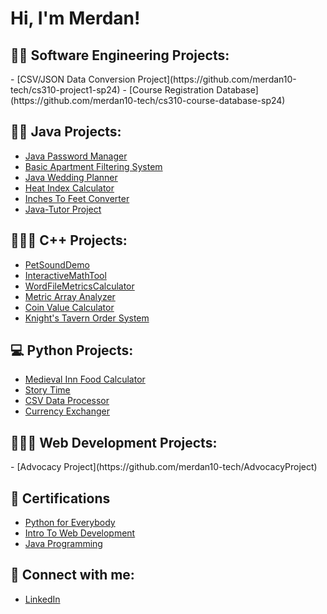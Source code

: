 <h1>Hi, I'm Merdan! </h1>

<h2>👨‍💼 Software Engineering Projects:</h2>
  - [CSV/JSON Data Conversion Project](https://github.com/merdan10-tech/cs310-project1-sp24)
  - [Course Registration Database](https://github.com/merdan10-tech/cs310-course-database-sp24)


<h2>👨‍💻 Java Projects:</h2>

  - [Java Password Manager](https://github.com/merdan10-tech/PasswordManager_Project)
  - [Basic Apartment Filtering System](https://github.com/merdan10-tech/BasicApartmentFiltering_Project)
  - [Java Wedding Planner](https://github.com/merdan10-tech/JavaWeddingPlanner_Project)
  - [Heat Index Calculator](https://github.com/merdan10-tech/HeatIndexCalculator_Project)
  - [Inches To Feet Converter](https://github.com/merdan10-tech/InchesToFeetConverter_Project)
  - [Java-Tutor Project](https://github.com/merdan10-tech/Java-Tutor-)


<h2>🧑🏻‍💻 C++ Projects:</h2>

  - [PetSoundDemo](https://github.com/merdan10-tech/PetSoundDemo_Project)
  - [InteractiveMathTool](https://github.com/merdan10-tech/IteractiveMathTool_Project/blob/main/README.md)
  - [WordFileMetricsCalculator](https://github.com/merdan10-tech/WordFileMetricsCalculator_Project)
  - [Metric Array Analyzer](https://github.com/merdan10-tech/MetricArrayAnalyzer_Project/blob/main/README.md)
  - [Coin Value Calculator](https://github.com/merdan10-tech/CoinValueCalculator_Project/blob/main/README.md)
  - [Knight's Tavern Order System](https://github.com/merdan10-tech/Knight-sTavernOrderSystem_Project/blob/main/README.md)
    
<h2>💻 Python Projects:</h2>

  - [Medieval Inn Food Calculator](https://github.com/merdan10-tech/MedievalInnFoodCalculator_Project/blob/main/README.md)
  - [Story Time](https://github.com/merdan10-tech/StoryTime_Project/blob/main/README.md)
  - [CSV Data Processor](https://github.com/merdan10-tech/CSVDataProcessor_Project)
  - [Currency Exchanger](https://github.com/merdan10-tech/CurrencyExchanger_Project/blob/main/README.md)

<h2>🧑🏽‍💻 Web Development Projects:</h2>
  - [Advocacy Project](https://github.com/merdan10-tech/AdvocacyProject)

<h2>📑 Certifications</h2>

  - [Python for Everybody](https://i.imgur.com/k3I3D4x.png)
  - [Intro To Web Development](https://imgur.com/a/0hz2jma.png)
  - [Java Programming](https://imgur.com/WaewUij.png)


<h2> 🤳 Connect with me:</h2>

  - [LinkedIn](https://www.linkedin.com/in/merdan-garlyyev-676125234/)


<!--
**joshmadakor1/joshmadakor1** is a ✨ _special_ ✨ repository because its `README.md` (this file) appears on your GitHub profile.

Here are some ideas to get you started:

- 🔭 I’m currently working on ...
- 🌱 I’m currently learning ...
- 👯 I’m looking to collaborate on ...
- 🤔 I’m looking for help with ...
- 💬 Ask me about ...
- 📫 How to reach me: ...
- 😄 Pronouns: ...
- ⚡ Fun fact: ...
-->
